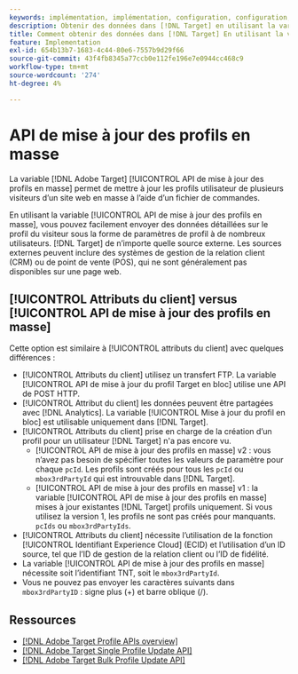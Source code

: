 ```yaml
---
keywords: implémentation, implémentation, configuration, configuration, mise à jour de profil par lot api
description: Obtenir des données dans [!DNL Target] en utilisant la variable [!UICONTROL API de mise à jour des profils en masse].
title: Comment obtenir des données dans [!DNL Target] En utilisant la variable [!UICONTROL API de mise à jour des profils en masse]?
feature: Implementation
exl-id: 654b13b7-1683-4c44-80e6-7557b9d29f66
source-git-commit: 43f4fb8345a77ccb0e112fe196e7e0944cc468c9
workflow-type: tm+mt
source-wordcount: '274'
ht-degree: 4%

---
```


# API de mise à jour des profils en masse

La variable [!DNL Adobe Target] [!UICONTROL API de mise à jour des profils en masse] permet de mettre à jour les profils utilisateur de plusieurs visiteurs d’un site web en masse à l’aide d’un fichier de commandes.

En utilisant la variable [!UICONTROL API de mise à jour des profils en masse], vous pouvez facilement envoyer des données détaillées sur le profil du visiteur sous la forme de paramètres de profil à de nombreux utilisateurs. [!DNL Target] de n’importe quelle source externe. Les sources externes peuvent inclure des systèmes de gestion de la relation client (CRM) ou de point de vente (POS), qui ne sont généralement pas disponibles sur une page web.

## [!UICONTROL Attributs du client] versus [!UICONTROL API de mise à jour des profils en masse]

Cette option est similaire à [!UICONTROL attributs du client] avec quelques différences :

* [!UICONTROL Attributs du client] utilisez un transfert FTP. La variable [!UICONTROL API de mise à jour du profil Target en bloc] utilise une API de POST HTTP.
* [!UICONTROL Attribut du client] les données peuvent être partagées avec [!DNL Analytics]. La variable [!UICONTROL Mise à jour du profil en bloc] est utilisable uniquement dans [!DNL Target].
* [!UICONTROL Attributs du client] prise en charge de la création d’un profil pour un utilisateur [!DNL Target] n&#39;a pas encore vu.
   * [!UICONTROL API de mise à jour des profils en masse] v2 : vous n’avez pas besoin de spécifier toutes les valeurs de paramètre pour chaque `pcId`. Les profils sont créés pour tous les `pcId` ou `mbox3rdPartyId` qui est introuvable dans [!DNL Target].
   * [!UICONTROL API de mise à jour des profils en masse] v1 : la variable [!UICONTROL API de mise à jour des profils en masse] mises à jour existantes [!DNL Target] profils uniquement. Si vous utilisez la version 1, les profils ne sont pas créés pour manquants. `pcIds` ou `mbox3rdPartyIds`.
* [!UICONTROL Attributs du client] nécessite l’utilisation de la fonction [!UICONTROL Identifiant Experience Cloud] (ECID) et l’utilisation d’un ID source, tel que l’ID de gestion de la relation client ou l’ID de fidélité.
* La variable [!UICONTROL API de mise à jour des profils en masse] nécessite soit l’identifiant TNT, soit le `mbox3rdPartyId`.
* Vous ne pouvez pas envoyer les caractères suivants dans `mbox3rdPartyID` : signe plus (+) et barre oblique (/).

## Ressources

* [[!DNL Adobe Target Profile APIs overview]](/help/dev/administer/profile-api/profile-api-overview.md)
* [[!DNL Adobe Target Single Profile Update API]](/help/dev/administer/profile-api/profile-single-api.md)
* [[!DNL Adobe Target Bulk Profile Update API]](/help/dev/administer/profile-api/profile-bulk-api.md)